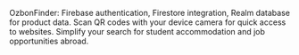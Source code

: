 OzbonFinder: Firebase authentication, Firestore integration, Realm database for product data. Scan QR codes with your device camera for quick access to websites. Simplify your search for student accommodation and job opportunities abroad.
